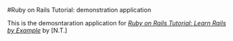 #Ruby on Rails Tutorial: demonstration application

This is the demosntaration application for [*Ruby on Rails Tutorial: Learn Rails by Example*](http://ntrajic.heroku.com) by [N.T.]
